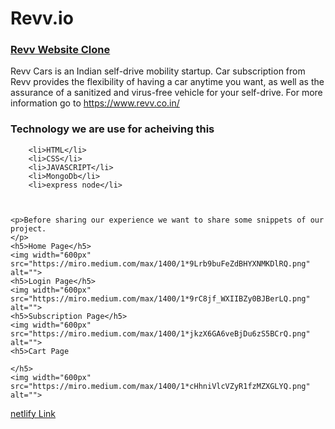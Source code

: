 # Revv.io

  <h3><a href="https://revv-clone.netlify.app/index.html">Revv Website Clone</a></h3>
    <p>Revv Cars is an Indian self-drive mobility startup. Car subscription from Revv provides the flexibility of having a car anytime you want, as well as the assurance of a sanitized and virus-free vehicle for your self-drive. For more information go to <a href=" https://www.revv.co.in/"> https://www.revv.co.in/</a></p>
    <h3>Technology we are use for acheiving this</h3>
    
        <li>HTML</li>
        <li>CSS</li>
        <li>JAVASCRIPT</li>
        <li>MongoDb</li>
        <li>express node</li>
      


    <p>Before sharing our experience we want to share some snippets of our project.
    </p>
    <h5>Home Page</h5>
    <img width="600px"  src="https://miro.medium.com/max/1400/1*9Lrb9buFeZdBHYXNMKDlRQ.png" alt="">
    <h5>Login Page</h5>
    <img width="600px"  src="https://miro.medium.com/max/1400/1*9rC8jf_WXIIBZy0BJBerLQ.png" alt="">
    <h5>Subscription Page</h5>
    <img width="600px" src="https://miro.medium.com/max/1400/1*jkzX6GA6veBjDu6zS5BCrQ.png" alt="">
    <h5>Cart Page

    </h5>
    <img width="600px"  src="https://miro.medium.com/max/1400/1*cHhniVlcVZyR1fzMZXGLYQ.png" alt="">
   <a href="https://revv-clone.netlify.app/index.html">netlify Link</a>
